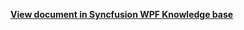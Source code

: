 **[View document in Syncfusion WPF Knowledge base](https://www.syncfusion.com/kb/12672/how-to-create-the-recurring-time-regions-for-week-view-in-wpf-scheduler-calendar)**
